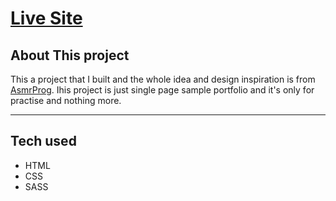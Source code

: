 # [Live Site](https://shayantalebian-1.netlify.app/)

## About This project

This a project that I built and the whole idea and design inspiration is from [AsmrProg](https://www.youtube.com/@AsmrProg).
Ihis project is just single page sample portfolio and it's only for practise and nothing more.

---

## Tech used

- HTML
- CSS
- SASS

